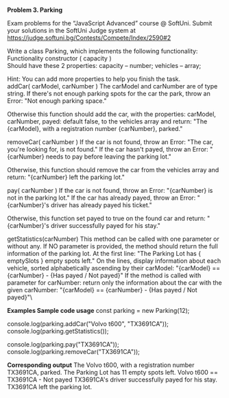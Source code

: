 **Problem 3. Parking**

Exam problems for the “JavaScript Advanced” course @ SoftUni. Submit your solutions in the SoftUni Judge system at https://judge.softuni.bg/Contests/Compete/Index/2590#2

Write a class Parking, which implements the following functionality:
Functionality
constructor ( capacity )  
Should have these 2 properties:
capacity – number;
vehicles – array;

Hint: You can add more properties to help you finish the task.  
addCar( carModel, carNumber )
The carModel and carNumber are of type string. 
If there's not enough parking spots for the car the park, throw an Error:
"Not enough parking space."

Otherwise this function should add the car, with the properties: carModel, carNumber, payed: default false, to the vehicles array and return:
"The {carModel}, with a registration number {carNumber}, parked."

removeCar( carNumber ) 
If the car is not found, throw an Error:
"The car, you're looking for, is not found."
If the car hasn't payed, throw an Error:
"{carNumber} needs to pay before leaving the parking lot."

Otherwise, this function should remove the car from the vehicles array and return:
"{carNumber} left the parking lot."


pay( carNumber ) 
If the car is not found, throw an Error:
"{carNumber} is not in the parking lot."
If the car has already payed, throw an Error:
"{carNumber}'s driver has already payed his ticket."

Otherwise, this function set payed to true on the found car and return:
"{carNumber}'s driver successfully payed for his stay."

getStatistics(carNumber) 
This method can be called with one parameter or without any.
If NO parameter is provided, the method should return the full information of the parking lot.
At the first line:
"The Parking Lot has { emptySlots } empty spots left." 
On the lines, display information about each vehicle, sorted alphabetically ascending by their carModel:
"{carModel} == {carNumber} - {Has payed / Not payed}"
If the method is called with parameter for carNumber:
 return only the information about the car with the given carNumber:
"{carModel} == {carNumber} - {Has payed / Not payed}"\

**Examples 
Sample code usage**
const parking = new Parking(12);

console.log(parking.addCar("Volvo t600", "TX3691CA"));
console.log(parking.getStatistics());

console.log(parking.pay("TX3691CA"));
console.log(parking.removeCar("TX3691CA"));

**Corresponding output**
The Volvo t600, with a registration number TX3691CA, parked.
The Parking Lot has 11 empty spots left.
Volvo t600 == TX3691CA - Not payed
TX3691CA's driver successfully payed for his stay.
TX3691CA left the parking lot.

